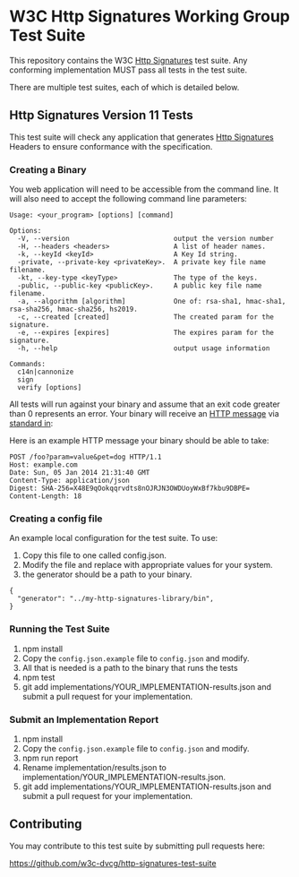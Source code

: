 # W3C Http Signatures Working Group Test Suite

This repository contains the W3C
[Http Signatures](https://tools.ietf.org/html/draft-cavage-http-signatures-11) test suite.
Any conforming implementation MUST pass all tests in the test suite.

There are multiple test suites, each of which is detailed below.

## Http Signatures Version 11 Tests

This test suite will check any application that generates [Http Signatures](hhttps://tools.ietf.org/html/draft-cavage-http-signatures-11) Headers to
ensure conformance with the specification.


### Creating a Binary
You web application will need to be accessible from the command line.
It will also need to accept the following command line parameters:

```
Usage: <your_program> [options] [command]

Options:
  -V, --version                          output the version number
  -H, --headers <headers>                A list of header names.
  -k, --keyId <keyId>                    A Key Id string.
  -private, --private-key <privateKey>.  A private key file name filename.
  -kt, --key-type <keyType>              The type of the keys.
  -public, --public-key <publicKey>.     A public key file name filename.
  -a, --algorithm [algorithm]            One of: rsa-sha1, hmac-sha1, rsa-sha256, hmac-sha256, hs2019.
  -c, --created [created]                The created param for the signature.
  -e, --expires [expires]                The expires param for the signature.
  -h, --help                             output usage information

Commands:
  c14n|cannonize
  sign
  verify [options]
```
All tests will run against your binary and assume that an exit code greater
than 0 represents an error.
Your binary will receive an [HTTP message](https://developer.mozilla.org/en-US/docs/Web/HTTP/Messages) via [standard in](https://en.wikipedia.org/wiki/Standard_streams):

Here is an example HTTP message your binary should be able to take:
```
POST /foo?param=value&pet=dog HTTP/1.1
Host: example.com
Date: Sun, 05 Jan 2014 21:31:40 GMT
Content-Type: application/json
Digest: SHA-256=X48E9qOokqqrvdts8nOJRJN3OWDUoyWxBf7kbu9DBPE=
Content-Length: 18
```

### Creating a config file
An example local configuration for the test suite. To use:

1. Copy this file to one called config.json.
2. Modify the file and replace with appropriate values for your system.
3. the generator should be a path to your binary.

```
{
  "generator": "../my-http-signatures-library/bin",
}
```

### Running the Test Suite

1. npm install
2. Copy the `config.json.example` file to `config.json` and modify.
3. All that is needed is a path to the binary that runs the tests
4. npm test
5. git add implementations/YOUR_IMPLEMENTATION-results.json and submit a
    pull request for your implementation.

### Submit an Implementation Report

1. npm install
2. Copy the `config.json.example` file to `config.json` and modify.
3. npm run report
4. Rename implementation/results.json to
   implementation/YOUR_IMPLEMENTATION-results.json.
5. git add implementations/YOUR_IMPLEMENTATION-results.json and submit a
   pull request for your implementation.

## Contributing

You may contribute to this test suite by submitting pull requests here:

https://github.com/w3c-dvcg/http-signatures-test-suite
